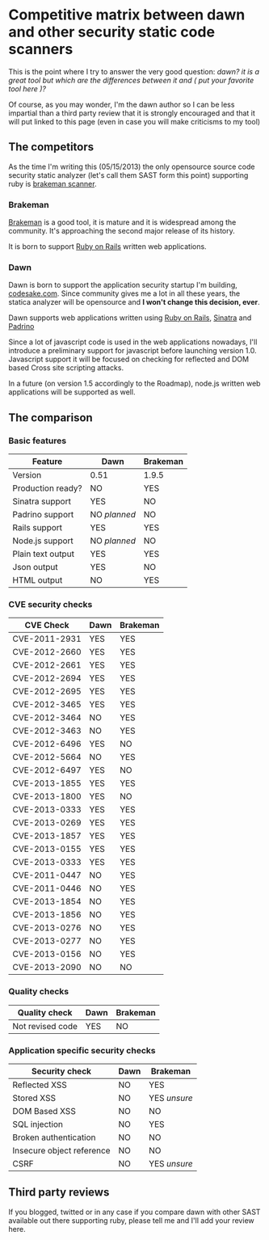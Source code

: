 # Competitive matrix between dawn and other security static code scanners

This is the point where I try to answer the very good question: _dawn? it is a
great tool but which are the differences between it and ( put your favorite
tool here )?_

Of course, as you may wonder, I'm the dawn author so I can be less impartial
than a third party review that it is strongly encouraged and that it will put
linked to this page (even in case you will make criticisms to my tool)

## The competitors

As the time I'm writing this (05/15/2013) the only opensource source code
security static analyzer (let's call them SAST form this point) supporting ruby
is [brakeman scanner](http://brakemanscanner.org/).

### Brakeman

[Brakeman](http://brakemanscanner.org) is a good tool, it is mature and it is
widespread among the community. It's approaching the second major release of
its history.

It is born to support [Ruby on Rails](http://rubyonrails.org) written web
applications.

### Dawn

Dawn is born to support the application security startup I'm building,
[codesake.com](http://codesake.com). Since community gives me a lot in all
these years, the statica analyzer will be opensource and **I won't change this
decision, ever**.

Dawn supports web applications written using 
[Ruby on Rails](http://rubyonrails.org), [Sinatra](http://sinatrarb.com) and
[Padrino](http://padrinorb.com)

Since a lot of javascript code is used in the web applications nowadays, I'll
introduce a preliminary support for javascript before launching version 1.0.
Javascript support it will be focused on checking for reflected and DOM based
Cross site scripting attacks.

In a future (on version 1.5 accordingly to the Roadmap), node.js written web
applications will be supported as well.

## The comparison

### Basic features

|Feature                | Dawn          | Brakeman          |
|-----------------------|---------------|-------------------|
| Version               | 0.51          | 1.9.5             |
| Production ready?     | NO            | YES               |
| Sinatra support       | YES           | NO                |
| Padrino support       | NO *planned*  | NO                |
| Rails support         | YES           | YES               |
| Node.js support       | NO *planned*  | NO                |
| Plain text output     | YES           | YES               |
| Json output           | YES           | NO                |
| HTML output           | NO            | YES               |

### CVE security checks

| CVE Check             | Dawn          | Brakeman          |
|-----------------------|---------------|-------------------|
| CVE-2011-2931         | YES           | YES               |
| CVE-2012-2660         | YES           | YES               |
| CVE-2012-2661         | YES           | YES               |
| CVE-2012-2694         | YES           | YES               |
| CVE-2012-2695         | YES           | YES               |
| CVE-2012-3465         | YES           | YES               |
| CVE-2012-3464         | NO            | YES               |
| CVE-2012-3463         | NO            | YES               |
| CVE-2012-6496         | YES           | NO                |
| CVE-2012-5664         | NO            | YES               |
| CVE-2012-6497         | YES           | NO                |
| CVE-2013-1855         | YES           | YES               |
| CVE-2013-1800         | YES           | NO                |
| CVE-2013-0333         | YES           | YES               |
| CVE-2013-0269         | YES           | YES               |
| CVE-2013-1857         | YES           | YES               |
| CVE-2013-0155         | YES           | YES               |
| CVE-2013-0333         | YES           | YES               |
| CVE-2011-0447         | NO            | YES               |
| CVE-2011-0446         | NO            | YES               |
| CVE-2013-1854         | NO            | YES               |
| CVE-2013-1856         | NO            | YES               |
| CVE-2013-0276         | NO            | YES               |
| CVE-2013-0277         | NO            | YES               |
| CVE-2013-0156         | NO            | YES               |
| CVE-2013-2090         | NO            | NO                |

### Quality checks

| Quality check         | Dawn          | Brakeman          |
|-----------------------|---------------|-------------------|
| Not revised code      | YES           | NO                |


### Application specific security checks

| Security check              | Dawn          | Brakeman          |
|-----------------------------|---------------|-------------------|
| Reflected XSS               | NO            | YES               |
| Stored XSS                  | NO            | YES *unsure*      |
| DOM Based XSS               | NO            | NO                |
| SQL injection               | NO            | YES               |
| Broken authentication       | NO            | NO                |
| Insecure object reference   | NO            | NO                |
| CSRF                        | NO            | YES *unsure*      |


## Third party reviews

If you blogged, twitted or in any case if you compare dawn with other SAST
available out there supporting ruby, please tell me and I'll add your review
here.


